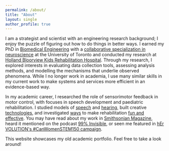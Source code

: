 ```yaml
---
permalink: /about/
title: "About"
layout: single
author_profile: true
---
```

I am a strategist and scientist with an engineering research background; I enjoy the puzzle of figuring out how to do things in better ways. I earned my PhD in [Biomedical Engineering](https://ibbme.utoronto.ca/) with a [collaborative specialization in neuroscience](http://www.neuroscience.utoronto.ca/) at the University of Toronto and conducted my research at [Holland Bloorview Kids Rehabilitation Hospital](https://research.hollandbloorview.ca/). Through my research, I explored  interests in evaluating data collection tools, assessing analysis methods, and modelling the mechanisms that underlie observed phenomena. While I no longer work in academia, I use many similar skills in my current work to make systems and services more efficient in an evidence-based way.

In my academic career, I researched the role of sensorimotor feedback in motor control, with focuses in speech development and paediatric rehabilitation. I studied models of [speech](/projects/auditoryfb) and [hearing](/projects/soundloc), built creative [technologies](/projects/biomusic), and investigated [ways](/projects/auditoryfb) to make rehabilitation [fun and effective](/projects/musicmaster). You may have read about my work in [Smithsonian Magazine](http://www.smithsonianmag.com/innovation/can-biomusic-offer-kids-autism-new-way-communicate-180968649/), heard it mentioned on the podcast [99% Invisible](https://99percentinvisible.org/episode/sound-and-health-hospitals/), or seen me featured in [hEr VOLUTION's #CanWomenSTEM150 campaign](https://www.hervolution.org/150-days-canadian-women-stem-week-13-wrap/).

This website showcases my old academic portfolio. Feel free to take a look around!

